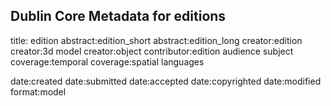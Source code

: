 ## Dublin Core Metadata for editions

title: edition 
abstract:edition_short
abstract:edition_long
creator:edition
creator:3d model
creator:object
contributor:edition
audience 
subject 
coverage:temporal 
coverage:spatial 
languages

date:created
date:submitted
date:accepted
date:copyrighted
date:modified
format:model